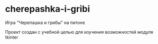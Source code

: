 # cherepashka-i-gribi
Игра "Черепашка и грибы" на питоне

Проект создан с учебной целью для изучения возможностей модуля tkinter
